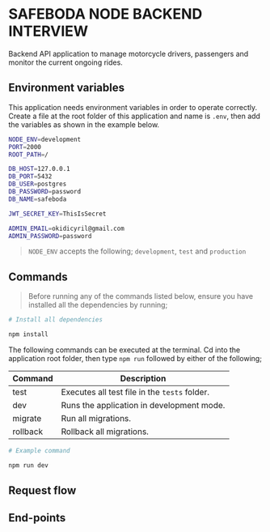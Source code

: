 # SAFEBODA NODE BACKEND INTERVIEW

Backend API application to manage motorcycle drivers, passengers and monitor the current ongoing rides.

## Environment variables

This application needs environment variables in order to operate correctly. Create a file at the root folder of this application and name is `.env`, then add the variables as shown in the example below.

```bash
NODE_ENV=development
PORT=2000
ROOT_PATH=/

DB_HOST=127.0.0.1
DB_PORT=5432
DB_USER=postgres
DB_PASSWORD=password
DB_NAME=safeboda

JWT_SECRET_KEY=ThisIsSecret

ADMIN_EMAIL=okidicyril@gmail.com
ADMIN_PASSWORD=password
```

> `NODE_ENV` accepts the following; `development`, `test` and `production`

## Commands

> Before running any of the commands listed below, ensure you have installed all the dependencies by running;

```bash
# Install all dependencies

npm install
```

The following commands can be executed at the terminal. Cd into the application root folder, then type `npm run` followed by either of the following;

| Command  | Description                                   |
| -------- | --------------------------------------------- |
| test     | Executes all test file in the `tests` folder. |
| dev      | Runs the application in development mode.     |
| migrate  | Run all migrations.                           |
| rollback | Rollback all migrations.                      |

```bash
# Example command

npm run dev
```

## Request flow

## End-points
